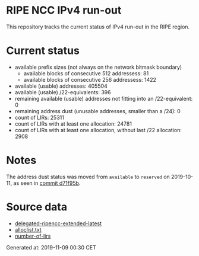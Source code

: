 # RIPE NCC IPv4 run-out
This repository tracks the current status of IPv4 run-out in the RIPE region.

# Current status
- available prefix sizes (not always on the network bitmask boundary)
  - available blocks of consecutive 512 addressess: 81
  - available blocks of consecutive 256 addressess: 1422
- available (usable) addresses: 405504
- available (usable) /22-equivalents: 396
- remaining available (usable) addresses not fitting into an /22-equivalent: 0
- remaining address dust (unusable addresses, smaller than a /24): 0
- count of LIRs: 25311
- count of LIRs with at least one allocation: 24781
- count of LIRs with at least one allocation, without last /22 allocation: 2908

# Notes
The address dust status was moved from `available` to `reserved` on 2019-10-11, as seen in [commit d71f95b](https://github.com/zajdee/ripe-ncc-ipv4-runout/commit/d71f95b1f7c9f639556e395e4ad0f41e54834954).

# Source data
- [delegated-ripencc-extended-latest](https://ftp.ripe.net/pub/stats/ripencc/delegated-ripencc-extended-latest)
- [alloclist.txt](https://ftp.ripe.net/pub/stats/ripencc/membership/alloclist.txt)
- [number-of-lirs](https://labs.ripe.net/statistics/number-of-lirs)

Generated at: 2019-11-09 00:30 CET
